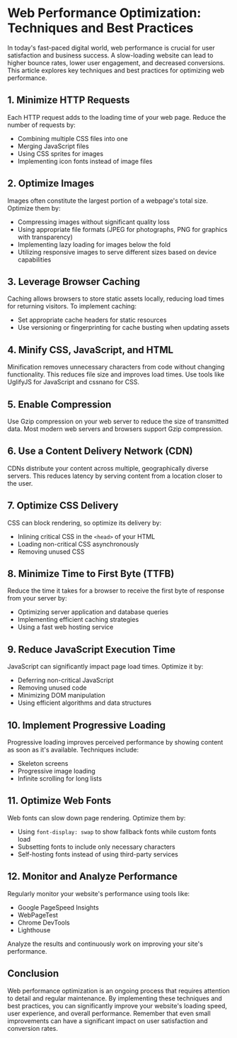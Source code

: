 # Web Performance Optimization: Techniques and Best Practices

In today's fast-paced digital world, web performance is crucial for user satisfaction and business success. A slow-loading website can lead to higher bounce rates, lower user engagement, and decreased conversions. This article explores key techniques and best practices for optimizing web performance.

## 1. Minimize HTTP Requests

Each HTTP request adds to the loading time of your web page. Reduce the number of requests by:

- Combining multiple CSS files into one
- Merging JavaScript files
- Using CSS sprites for images
- Implementing icon fonts instead of image files

## 2. Optimize Images

Images often constitute the largest portion of a webpage's total size. Optimize them by:

- Compressing images without significant quality loss
- Using appropriate file formats (JPEG for photographs, PNG for graphics with transparency)
- Implementing lazy loading for images below the fold
- Utilizing responsive images to serve different sizes based on device capabilities

## 3. Leverage Browser Caching

Caching allows browsers to store static assets locally, reducing load times for returning visitors. To implement caching:

- Set appropriate cache headers for static resources
- Use versioning or fingerprinting for cache busting when updating assets

## 4. Minify CSS, JavaScript, and HTML

Minification removes unnecessary characters from code without changing functionality. This reduces file size and improves load times. Use tools like UglifyJS for JavaScript and cssnano for CSS.

## 5. Enable Compression

Use Gzip compression on your web server to reduce the size of transmitted data. Most modern web servers and browsers support Gzip compression.

## 6. Use a Content Delivery Network (CDN)

CDNs distribute your content across multiple, geographically diverse servers. This reduces latency by serving content from a location closer to the user.

## 7. Optimize CSS Delivery

CSS can block rendering, so optimize its delivery by:

- Inlining critical CSS in the `<head>` of your HTML
- Loading non-critical CSS asynchronously
- Removing unused CSS

## 8. Minimize Time to First Byte (TTFB)

Reduce the time it takes for a browser to receive the first byte of response from your server by:

- Optimizing server application and database queries
- Implementing efficient caching strategies
- Using a fast web hosting service

## 9. Reduce JavaScript Execution Time

JavaScript can significantly impact page load times. Optimize it by:

- Deferring non-critical JavaScript
- Removing unused code
- Minimizing DOM manipulation
- Using efficient algorithms and data structures

## 10. Implement Progressive Loading

Progressive loading improves perceived performance by showing content as soon as it's available. Techniques include:

- Skeleton screens
- Progressive image loading
- Infinite scrolling for long lists

## 11. Optimize Web Fonts

Web fonts can slow down page rendering. Optimize them by:

- Using `font-display: swap` to show fallback fonts while custom fonts load
- Subsetting fonts to include only necessary characters
- Self-hosting fonts instead of using third-party services

## 12. Monitor and Analyze Performance

Regularly monitor your website's performance using tools like:

- Google PageSpeed Insights
- WebPageTest
- Chrome DevTools
- Lighthouse

Analyze the results and continuously work on improving your site's performance.

## Conclusion

Web performance optimization is an ongoing process that requires attention to detail and regular maintenance. By implementing these techniques and best practices, you can significantly improve your website's loading speed, user experience, and overall performance. Remember that even small improvements can have a significant impact on user satisfaction and conversion rates.
